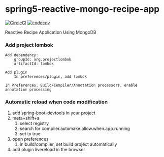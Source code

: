 # spring5-reactive-mongo-recipe-app

[![CircleCI](https://circleci.com/gh/lparisot/spring5-reactive-mongo-recipe-app.svg?style=svg)](https://circleci.com/gh/lparisot/spring5-reactive-mongo-recipe-app)
[![codecov](https://codecov.io/gh/lparisot/spring5-reactive-mongo-recipe-app/branch/master/graph/badge.svg)](https://codecov.io/gh/lparisot/spring5-reactive-mongo-recipe-app)

Reactive Recipe Application Using MongoDB

### Add project lombok

```
Add dependency:
    groupId: org.projectlombok
    artifactId: lombok

Add plugin
    In preferences/plugin, add lombok

In Preferences, Build/Compiler/Annotation processors, enable annotation processing
```

### Automatic reload when code modification

1. add spring-boot-devtools in your project
1. meta+shift+a
    1. select registry
    1. search for compiler.automake.allow.when.app.running
    1. set to true
1. open preferences
    1. in build/compiler, set build project automatically
1. add plugin livereload in the browser
